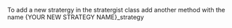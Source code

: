 To add a new stratergy in the stratergist class add another method with the name {YOUR NEW STRATEGY NAME}_strategy